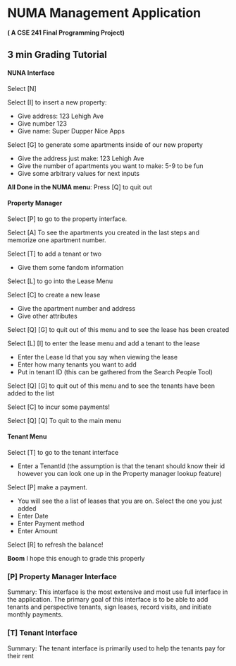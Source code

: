 # NUMA Management Application
**( A CSE 241 Final Programming Project)**




## 3 min Grading Tutorial

#### NUNA Interface

Select [N] 

Select [I] to insert a new property:

 - Give address: 123 Lehigh Ave
 - Give number 123
 - Give name: Super Dupper Nice Apps

 Select [G] to generate some apartments inside of our new property
 - Give the address just make: 123 Lehigh Ave
 - Give the number of apartments you want to make: 5-9 to be fun
 - Give some arbitrary values for next inputs

**All Done in the NUMA menu**: Press [Q] to quit out

#### Property Manager

Select [P] to go to the property interface.

Select [A] To see the apartments you created in the last steps and memorize one apartment number.

Select [T] to add a tenant or two
- Give them some fandom information

Select [L] to go into the Lease Menu

Select [C] to create a new lease
- Give the apartment number and address
- Give other attributes

Select [Q] [G] to quit out of this menu and to see the lease has been created

Select [L] [I] to enter the lease menu and add a tenant to the lease
- Enter the Lease Id that you say when viewing the lease
- Enter how many tenants you want to add
- Put in tenant ID (this can be gathered from the Search People Tool)

Select [Q] [G] to quit out of this menu and to see the tenants have been added to the list

Select [C] to incur some payments!

Select [Q] [Q] To quit to the main menu



#### Tenant Menu

Select [T] to go to the tenant interface
- Enter a TenantId (the assumption is that the tenant should know their id however you can look one up in the Property manager lookup feature)

Select [P] make a payment. 
- You will see the a list of leases that you are on. Select the one you just added
- Enter Date
- Enter Payment method
- Enter Amount

Select [R] to refresh the balance!

**Boom** I hope this enough to grade this properly




 




### [P] Property Manager Interface

Summary: This interface is the most extensive and most use full interface in the application. The primary goal of this interface is to be able to add tenants and perspective tenants, sign leases, record visits, and initiate monthly payments. 



### [T] Tenant Interface 

Summary: The tenant interface is primarily used to help the tenants pay for their rent 